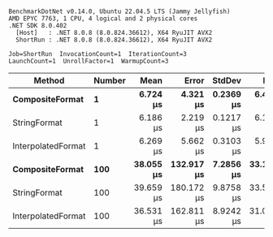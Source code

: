 ```

BenchmarkDotNet v0.14.0, Ubuntu 22.04.5 LTS (Jammy Jellyfish)
AMD EPYC 7763, 1 CPU, 4 logical and 2 physical cores
.NET SDK 8.0.402
  [Host]   : .NET 8.0.8 (8.0.824.36612), X64 RyuJIT AVX2
  ShortRun : .NET 8.0.8 (8.0.824.36612), X64 RyuJIT AVX2

Job=ShortRun  InvocationCount=1  IterationCount=3  
LaunchCount=1  UnrollFactor=1  WarmupCount=3  

```
| Method             | Number | Mean      | Error      | StdDev    | Min       | Max       | Allocated |
|------------------- |------- |----------:|-----------:|----------:|----------:|----------:|----------:|
| **CompositeFormat**    | **1**      |  **6.724 μs** |   **4.321 μs** | **0.2369 μs** |  **6.457 μs** |  **6.908 μs** |     **872 B** |
| StringFormat       | 1      |  6.186 μs |   2.219 μs | 0.1217 μs |  6.106 μs |  6.327 μs |     896 B |
| InterpolatedFormat | 1      |  6.269 μs |   5.662 μs | 0.3103 μs |  5.931 μs |  6.543 μs |     872 B |
| **CompositeFormat**    | **100**    | **38.055 μs** | **132.917 μs** | **7.2856 μs** | **33.153 μs** | **46.427 μs** |   **14336 B** |
| StringFormat       | 100    | 39.659 μs | 180.172 μs | 9.8758 μs | 33.571 μs | 51.054 μs |   16736 B |
| InterpolatedFormat | 100    | 36.531 μs | 162.811 μs | 8.9242 μs | 31.008 μs | 46.827 μs |   14336 B |
